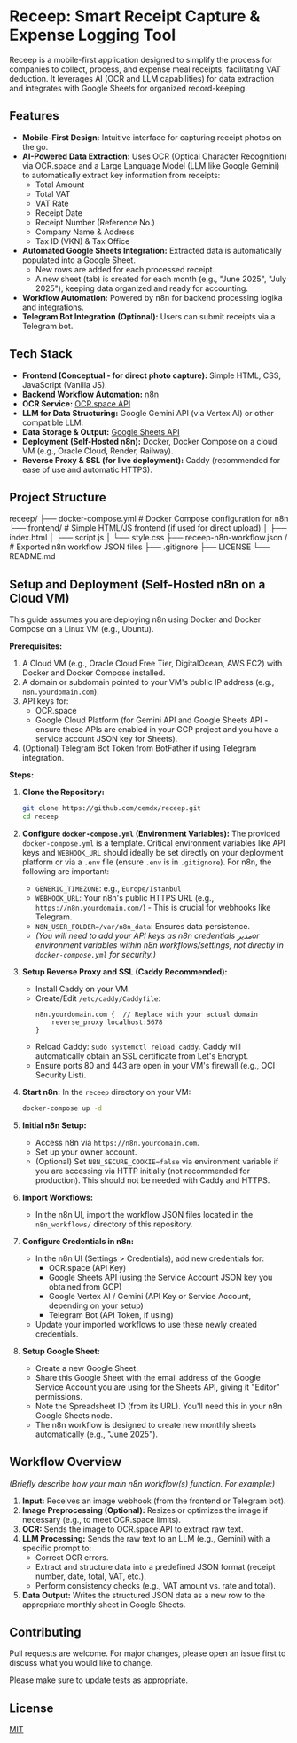 # Receep: Smart Receipt Capture & Expense Logging Tool

Receep is a mobile-first application designed to simplify the process for companies to collect, process, and expense meal receipts, facilitating VAT deduction. It leverages AI (OCR and LLM capabilities) for data extraction and integrates with Google Sheets for organized record-keeping.

## Features

*   **Mobile-First Design:** Intuitive interface for capturing receipt photos on the go.
*   **AI-Powered Data Extraction:** Uses OCR (Optical Character Recognition) via OCR.space and a Large Language Model (LLM like Google Gemini) to automatically extract key information from receipts:
    *   Total Amount
    *   Total VAT
    *   VAT Rate
    *   Receipt Date
    *   Receipt Number (Reference No.)
    *   Company Name & Address
    *   Tax ID (VKN) & Tax Office
*   **Automated Google Sheets Integration:** Extracted data is automatically populated into a Google Sheet.
    *   New rows are added for each processed receipt.
    *   A new sheet (tab) is created for each month (e.g., "June 2025", "July 2025"), keeping data organized and ready for accounting.
*   **Workflow Automation:** Powered by n8n for backend processing logika and integrations.
*   **Telegram Bot Integration (Optional):** Users can submit receipts via a Telegram bot.

## Tech Stack

*   **Frontend (Conceptual - for direct photo capture):** Simple HTML, CSS, JavaScript (Vanilla JS).
*   **Backend Workflow Automation:** [n8n](https://n8n.io/)
*   **OCR Service:** [OCR.space API](https://ocr.space/)
*   **LLM for Data Structuring:** Google Gemini API (via Vertex AI) or other compatible LLM.
*   **Data Storage & Output:** [Google Sheets API](https://developers.google.com/sheets/api)
*   **Deployment (Self-Hosted n8n):** Docker, Docker Compose on a cloud VM (e.g., Oracle Cloud, Render, Railway).
*   **Reverse Proxy & SSL (for live deployment):** Caddy (recommended for ease of use and automatic HTTPS).

## Project Structure
receep/
├── docker-compose.yml # Docker Compose configuration for n8n
├── frontend/ # Simple HTML/JS frontend (if used for direct upload)
│ ├── index.html
│ ├── script.js
│ └── style.css
├── receep-n8n-workflow.json / # Exported n8n workflow JSON files
├── .gitignore
├── LICENSE
└── README.md


## Setup and Deployment (Self-Hosted n8n on a Cloud VM)

This guide assumes you are deploying n8n using Docker and Docker Compose on a Linux VM (e.g., Ubuntu).

**Prerequisites:**

1.  A Cloud VM (e.g., Oracle Cloud Free Tier, DigitalOcean, AWS EC2) with Docker and Docker Compose installed.
2.  A domain or subdomain pointed to your VM's public IP address (e.g., `n8n.yourdomain.com`).
3.  API keys for:
    *   OCR.space
    *   Google Cloud Platform (for Gemini API and Google Sheets API - ensure these APIs are enabled in your GCP project and you have a service account JSON key for Sheets).
4.  (Optional) Telegram Bot Token from BotFather if using Telegram integration.

**Steps:**

1.  **Clone the Repository:**
    ```bash
    git clone https://github.com/cemdx/receep.git
    cd receep
    ```

2.  **Configure `docker-compose.yml` (Environment Variables):**
    The provided `docker-compose.yml` is a template. Critical environment variables like API keys and `WEBHOOK_URL` should ideally be set directly on your deployment platform or via a `.env` file (ensure `.env` is in `.gitignore`). For n8n, the following are important:
    *   `GENERIC_TIMEZONE`: e.g., `Europe/Istanbul`
    *   `WEBHOOK_URL`: Your n8n's public HTTPS URL (e.g., `https://n8n.yourdomain.com/`) - This is crucial for webhooks like Telegram.
    *   `N8N_USER_FOLDER=/var/n8n_data`: Ensures data persistence.
    *   *(You will need to add your API keys as n8n credentials مديرor environment variables within n8n workflows/settings, not directly in `docker-compose.yml` for security.)*

3.  **Setup Reverse Proxy and SSL (Caddy Recommended):**
    *   Install Caddy on your VM.
    *   Create/Edit `/etc/caddy/Caddyfile`:
        ```caddyfile
        n8n.yourdomain.com {  // Replace with your actual domain
            reverse_proxy localhost:5678
        }
        ```
    *   Reload Caddy: `sudo systemctl reload caddy`. Caddy will automatically obtain an SSL certificate from Let's Encrypt.
    *   Ensure ports 80 and 443 are open in your VM's firewall (e.g., OCI Security List).

4.  **Start n8n:**
    In the `receep` directory on your VM:
    ```bash
    docker-compose up -d
    ```

5.  **Initial n8n Setup:**
    *   Access n8n via `https://n8n.yourdomain.com`.
    *   Set up your owner account.
    *   (Optional) Set `N8N_SECURE_COOKIE=false` via environment variable if you are accessing via HTTP initially (not recommended for production). This should not be needed with Caddy and HTTPS.

6.  **Import Workflows:**
    *   In the n8n UI, import the workflow JSON files located in the `n8n_workflows/` directory of this repository.

7.  **Configure Credentials in n8n:**
    *   In the n8n UI (Settings > Credentials), add new credentials for:
        *   OCR.space (API Key)
        *   Google Sheets API (using the Service Account JSON key you obtained from GCP)
        *   Google Vertex AI / Gemini (API Key or Service Account, depending on your setup)
        *   Telegram Bot (API Token, if using)
    *   Update your imported workflows to use these newly created credentials.

8.  **Setup Google Sheet:**
    *   Create a new Google Sheet.
    *   Share this Google Sheet with the email address of the Google Service Account you are using for the Sheets API, giving it "Editor" permissions.
    *   Note the Spreadsheet ID (from its URL). You'll need this in your n8n Google Sheets node.
    *   The n8n workflow is designed to create new monthly sheets automatically (e.g., "June 2025").

## Workflow Overview

*(Briefly describe how your main n8n workflow(s) function. For example:)*

1.  **Input:** Receives an image webhook (from the frontend or Telegram bot).
2.  **Image Preprocessing (Optional):** Resizes or optimizes the image if necessary (e.g., to meet OCR.space limits).
3.  **OCR:** Sends the image to OCR.space API to extract raw text.
4.  **LLM Processing:** Sends the raw text to an LLM (e.g., Gemini) with a specific prompt to:
    *   Correct OCR errors.
    *   Extract and structure data into a predefined JSON format (receipt number, date, total, VAT, etc.).
    *   Perform consistency checks (e.g., VAT amount vs. rate and total).
5.  **Data Output:** Writes the structured JSON data as a new row to the appropriate monthly sheet in Google Sheets.

## Contributing

Pull requests are welcome. For major changes, please open an issue first to discuss what you would like to change.

Please make sure to update tests as appropriate.

## License

[MIT](https://choosealicense.com/licenses/mit/)
